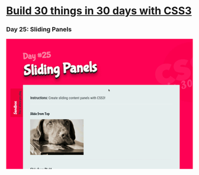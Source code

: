 # [Build 30 things in 30 days with CSS3][1]
[1]: https://codecollege.ca/p/css3-coding-challenge

### Day 25: Sliding Panels

![](./record.gif)


